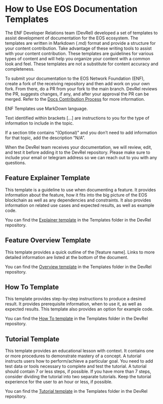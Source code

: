 # How to Use EOS Documentation Templates

The ENF Developer Relations team (DevRel) developed a set of templates to assist development of documentation for the EOS ecosystem. The templates are written in Markdown (.md) format and provide a structure for your content contribution. Take advantage of these writing tools to assist with your content contribution. These templates are guidelines for various types of content and will help you organize your content with a common look and feel. These templates are not a substitute for content accuracy and completeness.

To submit your documentation to the EOS Network Foundation (ENF), create a fork of the receiving repository and then add work on your own fork. From there, do a PR from your fork to the main branch. DevRel reviews the PR, suggests changes, if any, and after your approval the PR can be merged. Refer to the [Docs Contribution Process](processes/docs-contribution-process.md) for more information.

ENF Templates use MarkDown language.

Text identified within brackets [...] are instructions to you for the type of information to include in the topic.

If a section title contains "(Optional)" and you don’t need to add information for that topic, add the description “N/A”.

When the DevRel team receives your documentation, we will review, edit, and test it before adding it to the DevRel repository. Please make sure to include your email or telegram address so we can reach out to you with any questions.

## Feature Explainer Template
This template is a guideline to use when documenting a feature. It provides information about the feature, how it fits into the big picture of the EOS blockchain as well as any dependencies and constraints. It also provides information on related use cases and expected results, as well as example code.

You can find the [Explainer template](Feature-Explainer-Template.md) in the Templates folder in the DevRel repository.

## Feature Overview Template
This template provides a quick outline of the [feature name]. Links to more detailed information are listed at the bottom of the document.

You can find the [Overview template](Feature-Overview-Template.md) in the Templates folder in the DevRel repository.

## How To Template
This template provides step-by-step instructions to produce a desired result. It provides prerequisite information, when to use it,  as well as expected results. This template also provides an option for example code.

You can find the [How To template](HowTo-template.md) in the Templates folder in the DevRel repository.

## Tutorial Template
This template provides an educational lesson with context. It contains one or more procedures to demonstrate mastery of a concept. A tutorial instructs users how to perform/achieve a particular goal. You need to add test data or tools necessary to complete and test the tutorial. A tutorial should contain 7 or less steps, if possible. If you have more than 7 steps, consider dividing the tutorial into two separate tutorials. Keep the tutorial experience for the user to an hour or less, if possible.

You can find the [Tutorial template](Tutorial-Template.md) in the Templates folder in the DevRel repository.